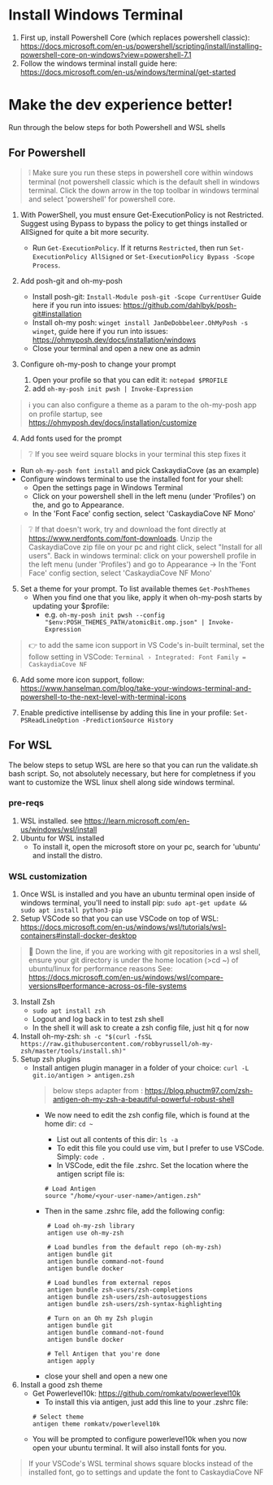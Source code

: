 # Install Windows Terminal

1. First up, install Powershell Core (which replaces powershell classic): https://docs.microsoft.com/en-us/powershell/scripting/install/installing-powershell-core-on-windows?view=powershell-7.1 
2. Follow the windows terminal install guide here: https://docs.microsoft.com/en-us/windows/terminal/get-started 

# Make the dev experience better!

Run through the below steps for both Powershell and WSL shells

## For Powershell

> :grey_exclamation: Make sure you run these steps in powershell core within windows terminal (not powershell classic which is the default shell in windows terminal. Click the down arrow in the top toolbar in windows terminal and select 'powershell' for powershell core.

1. With PowerShell, you must ensure Get-ExecutionPolicy is not Restricted. Suggest using Bypass to bypass the policy to get things installed or AllSigned for quite a bit more security.

   - Run `Get-ExecutionPolicy`. If it returns `Restricted`, then run `Set-ExecutionPolicy AllSigned` or `Set-ExecutionPolicy Bypass -Scope Process`.

2. Add posh-git and oh-my-posh
   - Install posh-git: `Install-Module posh-git -Scope CurrentUser` Guide here if you run into issues: https://github.com/dahlbyk/posh-git#installation
   - Install oh-my posh: `winget install JanDeDobbeleer.OhMyPosh -s winget`, guide here if you run into issues: https://ohmyposh.dev/docs/installation/windows
   - Close your terminal and open a new one as admin

3. Configure oh-my-posh to change your prompt
   1. Open your profile so that you can edit it: `notepad $PROFILE`
   2. add `oh-my-posh init pwsh | Invoke-Expression`

> :information_source: you can also configure a theme as a param to the oh-my-posh app on profile startup, see https://ohmyposh.dev/docs/installation/customize

4. Add fonts used for the prompt
> :grey_question: If you see weird square blocks in your terminal this step fixes it
   - Run `oh-my-posh font install` and pick CaskaydiaCove (as an example)
   - Configure windows terminal to use the installed font for your shell:
     -  Open the settings page in Windows Terminal
     -  Click on your powershell shell in the left menu (under 'Profiles') on the, and go to Appearance.
     -  In the 'Font Face' config section, select 'CaskaydiaCove NF Mono'

> :grey_question: If that doesn't work, try and download the font directly at https://www.nerdfonts.com/font-downloads. Unzip the CaskaydiaCove zip file on your pc and right click, select "Install for all users". Back in windows terminal: click on your powershell profile in the left menu (under 'Profiles') and go to Appearance -> In the 'Font Face' config section, select 'CaskaydiaCove NF Mono'

5. Set a theme for your prompt. To list available themes `Get-PoshThemes`
   - When you find one that you like, apply it when oh-my-posh starts by updating your $profile:
     - e.g. `oh-my-posh init pwsh --config "$env:POSH_THEMES_PATH/atomicBit.omp.json" | Invoke-Expression`

> :point_right: to add the same icon support in VS Code's in-built terminal, set the follow setting in VSCode:
>   ```Terminal › Integrated: Font Family = CaskaydiaCove NF```

6. Add some more icon support, follow: https://www.hanselman.com/blog/take-your-windows-terminal-and-powershell-to-the-next-level-with-terminal-icons 

7. Enable predictive intellisense by adding this line in your profile: ```Set-PSReadLineOption -PredictionSource History```


## For WSL 

The below steps to setup WSL are here so that you can run the validate.sh bash script. So, not absolutely necessary, but here for completness if you want to customize the WSL linux shell along side windows terminal.

### pre-reqs

1. WSL installed. see https://learn.microsoft.com/en-us/windows/wsl/install
2. Ubuntu for WSL installed
   - To install it, open the microsoft store on your pc, search for 'ubuntu' and install the distro.

### WSL customization

1. Once WSL is installed and you have an ubuntu terminal open inside of windows terminal, you'll need to install pip: ```sudo apt-get update && sudo apt install python3-pip```
2. Setup VSCode so that you can use VSCode on top of WSL: https://docs.microsoft.com/en-us/windows/wsl/tutorials/wsl-containers#install-docker-desktop

> :raising_hand: Down the line, if you are working with git repositories in a wsl shell, ensure your git directory is under the home location (>cd ~) of ubuntu/linux for performance reasons See: https://docs.microsoft.com/en-us/windows/wsl/compare-versions#performance-across-os-file-systems

3. Install Zsh
    - ```sudo apt install zsh```
    - Logout and log back in to test zsh shell
    -  In the shell it will ask to create a zsh config file, just hit q for now
4. Install oh-my-zsh: ```sh -c "$(curl -fsSL https://raw.githubusercontent.com/robbyrussell/oh-my-zsh/master/tools/install.sh)"```
5. Setup zsh plugins
    - Install antigen plugin manager in a folder of your choice: ```curl -L git.io/antigen > antigen.zsh```
        > below steps adapter from : https://blog.phuctm97.com/zsh-antigen-oh-my-zsh-a-beautiful-powerful-robust-shell
        - We now need to edit the zsh config file, which is found at the home dir: ```cd ~```
	        - List out all contents of this dir: ```ls -a```
      	    - To edit this file you could use vim, but I prefer to use VSCode. Simply: ```code .```	
            - In VSCode, edit the file .zshrc. Set the location where the antigen script file is:
			
            ```
            # Load Antigen
			source "/home/<your-user-name>/antigen.zsh"
			```
		- Then in the same .zshrc file, add the following config:
        ```text
            # Load oh-my-zsh library
            antigen use oh-my-zsh
            
            # Load bundles from the default repo (oh-my-zsh)
            antigen bundle git
            antigen bundle command-not-found
            antigen bundle docker
            
            # Load bundles from external repos
            antigen bundle zsh-users/zsh-completions
            antigen bundle zsh-users/zsh-autosuggestions
            antigen bundle zsh-users/zsh-syntax-highlighting
            
            # Turn on an Oh my Zsh plugin
            antigen bundle git
            antigen bundle command-not-found
            antigen bundle docker
            
            # Tell Antigen that you're done
            antigen apply
        ```
        - close your shell and open a new one
6. Install a good zsh theme
    - Get Powerlevel10k: https://github.com/romkatv/powerlevel10k
        - To install this via antigen, just add this line to your .zshrc file:
        ```				
        # Select theme
        antigen theme romkatv/powerlevel10k
        ```
    - You will be prompted to configure powerlevel10k when you now open your ubuntu terminal. It will also install fonts for you.

> If your VSCode's WSL terminal shows square blocks instead of the installed font, go to settings and update the font to CaskaydiaCove NF


